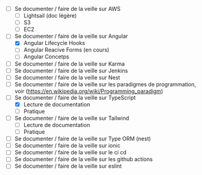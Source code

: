 
- [ ] Se documenter / faire de la veille sur AWS
    - [ ] Lightsail (doc légère)
    - [ ] S3 
    - [ ] EC2
- [ ] Se documenter / faire de la veille sur Angular
    - [x] Angular Lifecycle Hooks
    - [ ] Angular Reacive Forms (en cours)
    - [ ] Angular Concetps
- [ ] Se documenter / faire de la veille sur Karma
- [ ] Se documenter / faire de la veille sur Jenkins
- [ ] Se documenter / faire de la veille sur Nest
- [ ] Se documenter / faire de la veille sur les paradigmes de programmation, voir (https://en.wikipedia.org/wiki/Programming_paradigm)
- [ ] Se documenter / faire de la veille sur TypeScript
    - [x] Lecture de documentation
    - [ ] Pratique
- [ ] Se documenter / faire de la veille sur Tailwind
    - [ ] Lecture de documentation
    - [ ] Pratique
- [ ] Se documenter / faire de la veille sur Type ORM (nest)
- [ ] Se documenter / faire de la veille sur ionic
- [ ] Se documenter / faire de la veille sur le ci cd
- [ ] Se documenter / faire de la veille sur les github actions
- [ ] Se documenter / faire de la veille sur eslint
